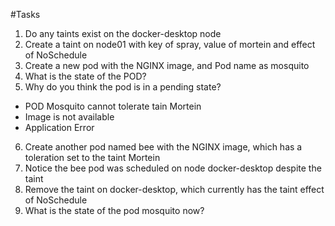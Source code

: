 #Tasks

1. Do any taints exist on the docker-desktop node
2. Create a taint on node01 with key of spray, value of mortein and effect of NoSchedule
3. Create a new pod with the NGINX image, and Pod name as mosquito
4. What is the state of the POD?
5. Why do you think the pod is in a pending state?
* POD Mosquito cannot tolerate tain Mortein
* Image is not available
* Application Error
6. Create another pod named bee with the NGINX image, which has a toleration set to the taint Mortein
7. Notice the bee pod was scheduled on node docker-desktop despite the taint
8. Remove the taint on docker-desktop, which currently has the taint effect of NoSchedule
9. What is the state of the pod mosquito now?